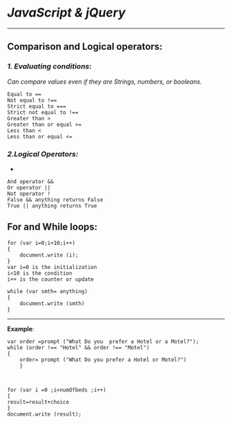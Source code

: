 # ***JavaScript & jQuery***
***********
## **Comparison and Logical operators**:
### ***1. Evaluating conditions***:
*Can compare values even if they are Strings, numbers, or booleans.*

    Equal to ==
    Not equal to !==
    Strict equal to ===
    Strict not equal to !==
    Greater than >
    Greater than or equal >=
    Less than <
    Less than or equal <=

### ***2.Logical Operators:***
*

    And operator &&
    Or operator ||
    Not operator !
    False && anything returns False
    True || anything returns True
## **For and While loops**:

    for (var i=0;i<10;i++)
    {
        document.write (i);
    }
    var i=0 is the initialization
    i<10 is the condition
    i++ is the counter or update

    while (var smth= anything)
    {
        document.write (smth)
    }
*********************
    
**Example**:

    var order =prompt ("What Do you  prefer a Hotel or a Motel?");
    while (order !== "Hotel" && order !== "Motel") 
    {
        order= prompt ("What Do you prefer a Hotel or Motel?")
        }
    


    for (var i =0 ;i<numOfbeds ;i++)
    {
    result=result+choice
    }
    document.write (result);

